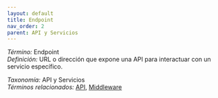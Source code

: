 ```yaml
---
layout: default
title: Endpoint
nav_order: 2
parent: API y Servicios
---
```


*Término:* Endpoint  
*Definición:* URL o dirección que expone una API para interactuar con un servicio específico.

*Taxonomía:* API y Servicios  
*Términos relacionados:* [API](https://maleniski.github.io/diccionario-angl-tec-mx/docs/alfabeticamente/A/api/), [Middleware](https://maleniski.github.io/diccionario-angl-tec-mx/docs/alfabeticamente/M/middleware/)
